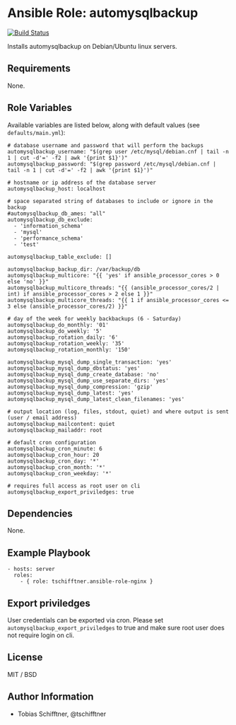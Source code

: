 # Ansible Role: automysqlbackup

[![Build Status](https://travis-ci.org/tschifftner/ansible-role-automysqlbackup.svg)](https://travis-ci.org/tschifftner/ansible-role-automysqlbackup)

Installs automysqlbackup on Debian/Ubuntu linux servers.

## Requirements

None.

## Role Variables

Available variables are listed below, along with default values (see `defaults/main.yml`):

    # database username and password that will perform the backups
    automysqlbackup_username: "$(grep user /etc/mysql/debian.cnf | tail -n 1 | cut -d'=' -f2 | awk '{print $1}')"
    automysqlbackup_password: "$(grep password /etc/mysql/debian.cnf | tail -n 1 | cut -d'=' -f2 | awk '{print $1}')"
    
    # hostname or ip address of the database server
    automysqlbackup_host: localhost
    
    # space separated string of databases to include or ignore in the backup
    #automysqlbackup_db_ames: "all"
    automysqlbackup_db_exclude:
      - 'information_schema'
      - 'mysql'
      - 'performance_schema'
      - 'test'
    
    automysqlbackup_table_exclude: []
    
    automysqlbackup_backup_dir: /var/backup/db
    automysqlbackup_multicore: "{{ 'yes' if ansible_processor_cores > 0 else 'no' }}"
    automysqlbackup_multicore_threads: "{{ (ansible_processor_cores/2 | int) if ansible_processor_cores > 2 else 1 }}"
    automysqlbackup_multicore_threads: "{{ 1 if ansible_processor_cores <= 3 else (ansible_processor_cores/2) }}"
    
    # day of the week for weekly backbackups (6 - Saturday)
    automysqlbackup_do_monthly: '01'
    automysqlbackup_do_weekly: '5'
    automysqlbackup_rotation_daily: '6'
    automysqlbackup_rotation_weekly: '35'
    automysqlbackup_rotation_monthly: '150'
    
    automysqlbackup_mysql_dump_single_transaction: 'yes'
    automysqlbackup_mysql_dump_dbstatus: 'yes'
    automysqlbackup_mysql_dump_create_database: 'no'
    automysqlbackup_mysql_dump_use_separate_dirs: 'yes'
    automysqlbackup_mysql_dump_compression: 'gzip'
    automysqlbackup_mysql_dump_latest: 'yes'
    automysqlbackup_mysql_dump_latest_clean_filenames: 'yes'
    
    # output location (log, files, stdout, quiet) and where output is sent (user / email address)
    automysqlbackup_mailcontent: quiet
    automysqlbackup_mailaddr: root
    
    # default cron configuration
    automysqlbackup_cron_minute: 6
    automysqlbackup_cron_hour: 20
    automysqlbackup_cron_day: '*'
    automysqlbackup_cron_month: '*'
    automysqlbackup_cron_weekday: '*'
    
    # requires full access as root user on cli
    automysqlbackup_export_priviledges: true


## Dependencies

None.

## Example Playbook

    - hosts: server
      roles:
        - { role: tschifftner.ansible-role-nginx }

## Export priviledges

User credentials can be exported via cron. Please set ```automysqlbackup_export_priviledges``` to true and make sure
root user does not require login on cli.


## License

MIT / BSD

## Author Information

 - Tobias Schifftner, @tschifftner
